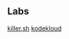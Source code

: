 

## Labs
[killer.sh](https://killer.sh/dashboard)
[kodekloud](https://kodekloud.com/courses/labs-kubernetes-for-the-absolute-beginners-hands-on/)
